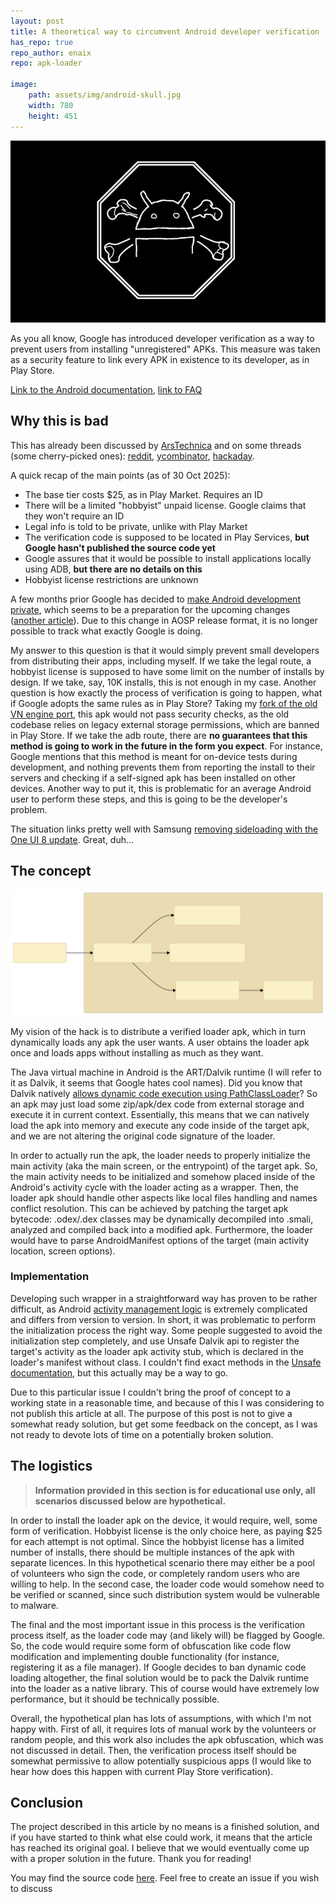```yaml
---
layout: post
title: A theoretical way to circumvent Android developer verification
has_repo: true
repo_author: enaix
repo: apk-loader

image:
    path: assets/img/android-skull.jpg
    width: 780
    height: 451
---
```


<img src="/assets/img/android-skull.jpg" alt="android skull" class="img-hover">

As you all know, Google has introduced developer verification as a way to prevent users from installing "unregistered" APKs. This measure was taken as a security feature to link every APK in existence to its developer, as in Play Store.

[Link to the Android documentation](https://developer.android.com/developer-verification), [link to FAQ](https://developer.android.com/developer-verification/guides/faq)



## Why this is bad

This has already been discussed by [ArsTechnica](https://arstechnica.com/gadgets/2025/10/google-confirms-android-dev-verification-will-have-free-and-paid-tiers-no-public-list-of-devs/) and on some threads (some cherry-picked ones): [reddit](https://old.reddit.com/r/Android/comments/1nwddik/heres_how_androids_new_app_verification_rules/), [ycombinator](https://news.ycombinator.com/item?id=45017028), [hackaday](https://hackaday.com/2025/08/26/google-will-require-developer-verification-even-for-sideloading/).

A quick recap of the main points (as of 30 Oct 2025):

- The base tier costs $25, as in Play Market. Requires an ID
- There will be a limited "hobbyist" unpaid license. Google claims that they won't require an ID
- Legal info is told to be private, unlike with Play Market
- The verification code is supposed to be located in Play Services, **but Google hasn't published the source code yet**
- Google assures that it would be possible to install applications locally using ADB, **but there are no details on this**
- Hobbyist license restrictions are unknown

A few months prior Google has decided to [make Android development private](https://arstechnica.com/gadgets/2025/03/google-makes-android-development-private-will-continue-open-source-releases/), which seems to be a preparation for the upcoming changes ([another article](https://www.androidauthority.com/google-not-killing-aosp-3566882/)). Due to this change in AOSP release format, it is no longer possible to track what exactly Google is doing.

My answer to this question is that it would simply prevent small developers from distributing their apps, including myself. If we take the legal route, a hobbyist license is supposed to have some limit on the number of installs by design. If we take, say, 10K installs, this is not enough in my case. Another question is how exactly the process of verification is going to happen, what if Google adopts the same rules as in Play Store? Taking my [fork of the old VN engine port](https://github.com/enaix/Kirikiroid2-debloated), this apk would not pass security checks, as the old codebase relies on legacy external storage permissions, which are banned in Play Store. If we take the adb route, there are **no guarantees that this method is going to work in the future in the form you expect**. For instance, Google mentions that this method is meant for on-device tests during development, and nothing prevents them from reporting the install to their servers and checking if a self-signed apk has been installed on other devices. Another way to put it, this is problematic for an average Android user to perform these steps, and this is going to be the developer's problem.

The situation links pretty well with Samsung [removing sideloading with the One UI 8 update](https://www.sammobile.com/news/say-goodbye-to-your-custom-roms-as-one-ui-8-kills-bootloader-unlock/). Great, duh...

## The concept

![apk loader](/assets/img/loader1.svg)

My vision of the hack is to distribute a verified loader apk, which in turn dynamically loads any apk the user wants. A user obtains the loader apk once and loads apps without installing as much as they want.

The Java virtual machine in Android is the ART/Dalvik runtime (I will refer to it as Dalvik, it seems that Google hates cool names). Did you know that Dalvik natively [allows dynamic code execution using PathClassLoader](https://developer.android.com/reference/dalvik/system/PathClassLoader)? So an apk may just load some zip/apk/dex code from external storage and execute it in current context. Essentially, this means that we can natively load the apk into memory and execute any code inside of the target apk, and we are not altering the original code signature of the loader.

In order to actually run the apk, the loader needs to properly initialize the main activity (aka the main screen, or the entrypoint) of the target apk. So, the main activity needs to be initialized and somehow placed inside of the Android's activity cycle with the loader acting as a wrapper. Then, the loader apk should handle other aspects like local files handling and names conflict resolution. This can be achieved by patching the target apk bytecode: .odex/.dex classes may be dynamically decompiled into .smali, analyzed and compiled back into a modified apk. Furthermore, the loader would have to parse AndroidManifest options of the target (main activity location, screen options).

### Implementation

Developing such wrapper in a straightforward way has proven to be rather difficult, as Android [activity management logic](https://android.googlesource.com/platform/frameworks/base/+/master/core/java/android/app/Activity.java) is extremely complicated and differs from version to version. In short, it was problematic to perform the initialization process the right way. Some people suggested to avoid the initialization step completely, and use Unsafe Dalvik api to register the target's activity as the loader apk activity stub, which is declared in the loader's manifest without class. I couldn't find exact methods in the [Unsafe documentation](https://developer.android.com/reference/sun/misc/Unsafe), but this actually may be a way to go.

Due to this particular issue I couldn't bring the proof of concept to a working state in a reasonable time, and because of this I was considering to not publish this article at all. The purpose of this post is not to give a somewhat ready solution, but get some feedback on the concept, as I was not ready to devote lots of time on a potentially broken solution.


## The logistics

> **Information provided in this section is for educational use only, all scenarios discussed below are hypothetical.**

In order to install the loader apk on the device, it would require, well, some form of verification. Hobbyist license is the only choice here, as paying $25 for each attempt is not optimal. Since the hobbyist license has a limited number of installs, there should be multiple instances of the apk with separate licences. In this hypothetical scenario there may either be a pool of volunteers who sign the code, or completely random users who are willing to help. In the second case, the loader code would somehow need to be verified or scanned, since such distribution system would be vulnerable to malware.

The final and the most important issue in this process is the verification process itself, as the loader code may (and likely will) be flagged by Google. So, the code would require some form of obfuscation like code flow modification and implementing double functionality (for instance, registering it as a file manager). If Google decides to ban dynamic code loading altogether, the final solution would be to pack the Dalvik runtime into the loader as a native library. This of course would have extremely low performance, but it should be technically possible.

Overall, the hypothetical plan has lots of assumptions, with which I'm not happy with. First of all, it requires lots of manual work by the volunteers or random people, and this work also includes the apk obfuscation, which was not discussed in detail. Then, the verification process itself should be somewhat permissive to allow potentially suspicious apps (I would like to hear how does this happen with current Play Store verification).

## Conclusion

The project described in this article by no means is a finished solution, and if you have started to think what else could work, it means that the article has reached its original goal. I believe that we would eventually come up with a proper solution in the future. Thank you for reading!


You may find the source code [here](https://github.com/enaix/apk-loader). Feel free to create an issue if you wish to discuss
